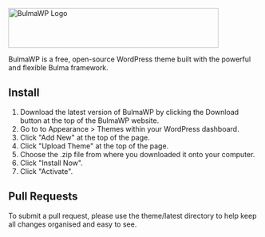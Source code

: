<a href="https://bulmawp.io"><img src="https://bulmawp.io/images/logo-dark.png" width="421" height="80" alt="BulmaWP Logo"></a>

BulmaWP is a free, open-source WordPress theme built with the powerful and flexible Bulma framework.

## Install

1. Download the latest version of BulmaWP by clicking the Download button at the top of the BulmaWP website.
2. Go to to Appearance > Themes within your WordPress dashboard.
3. Click "Add New" at the top of the page.
4. Click "Upload Theme" at the top of the page.
5. Choose the .zip file from where you downloaded it onto your computer.
6. Click "Install Now".
7. Click "Activate".

## Pull Requests

To submit a pull request, please use the theme/latest directory to help keep all changes organised and easy to see.

